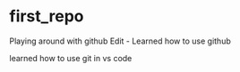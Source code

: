 # first_repo
Playing around with github
Edit - Learned how to use github

learned how to use git in vs code